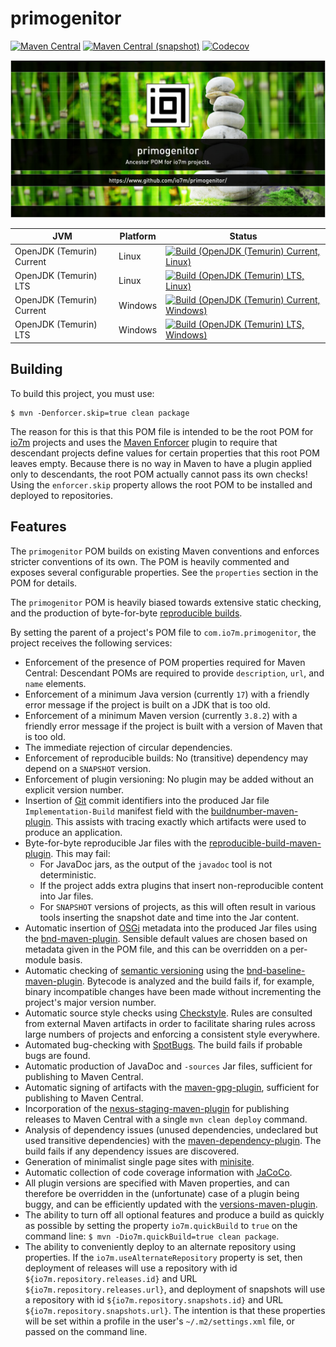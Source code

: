 primogenitor
===

[![Maven Central](https://img.shields.io/maven-central/v/com.io7m.primogenitor/com.io7m.primogenitor.svg?style=flat-square)](http://search.maven.org/#search%7Cga%7C1%7Cg%3A%22com.io7m.primogenitor%22)
[![Maven Central (snapshot)](https://img.shields.io/nexus/s/https/s01.oss.sonatype.org/com.io7m.primogenitor/com.io7m.primogenitor.svg?style=flat-square)](https://s01.oss.sonatype.org/content/repositories/snapshots/com/io7m/primogenitor/)
[![Codecov](https://img.shields.io/codecov/c/github/io7m/primogenitor.svg?style=flat-square)](https://codecov.io/gh/io7m/primogenitor)

![primogenitor](./src/site/resources/primogenitor.jpg?raw=true)

| JVM | Platform | Status |
|-----|----------|--------|
| OpenJDK (Temurin) Current | Linux | [![Build (OpenJDK (Temurin) Current, Linux)](https://img.shields.io/github/actions/workflow/status/io7m/primogenitor/main.linux.temurin.current.yml)](https://github.com/io7m/primogenitor/actions?query=workflow%3Amain.linux.temurin.current)|
| OpenJDK (Temurin) LTS | Linux | [![Build (OpenJDK (Temurin) LTS, Linux)](https://img.shields.io/github/actions/workflow/status/io7m/primogenitor/main.linux.temurin.lts.yml)](https://github.com/io7m/primogenitor/actions?query=workflow%3Amain.linux.temurin.lts)|
| OpenJDK (Temurin) Current | Windows | [![Build (OpenJDK (Temurin) Current, Windows)](https://img.shields.io/github/actions/workflow/status/io7m/primogenitor/main.windows.temurin.current.yml)](https://github.com/io7m/primogenitor/actions?query=workflow%3Amain.windows.temurin.current)|
| OpenJDK (Temurin) LTS | Windows | [![Build (OpenJDK (Temurin) LTS, Windows)](https://img.shields.io/github/actions/workflow/status/io7m/primogenitor/main.windows.temurin.lts.yml)](https://github.com/io7m/primogenitor/actions?query=workflow%3Amain.windows.temurin.lts)|


## Building

To build this project, you must use:

```
$ mvn -Denforcer.skip=true clean package
```

The reason for this is that this POM file is intended to be the
root POM for [io7m](http://io7m.com) projects and uses the [Maven
Enforcer](https://maven.apache.org/enforcer/maven-enforcer-plugin/)
plugin to require that descendant projects define values for certain
properties that this root POM leaves empty. Because there is no way
in Maven to have a plugin applied only to descendants, the root POM
actually cannot pass its own checks! Using the `enforcer.skip` property
allows the root POM to be installed and deployed to repositories.

## Features

The `primogenitor` POM builds on existing Maven conventions and enforces stricter conventions of its own. The POM is heavily commented and exposes several configurable properties. See the `properties` section in the POM for details.

The `primogenitor` POM is heavily biased towards extensive static checking, and the production of byte-for-byte
[reproducible builds](https://reproducible-builds.org/).

By setting the parent of a project's POM file to `com.io7m.primogenitor`, the project receives the following services:

* Enforcement of the presence of POM properties required for Maven Central: Descendant POMs are required to provide `description`, `url`, and `name` elements.
* Enforcement of a minimum Java version (currently `17`) with a friendly error message if the project is built on a JDK that is too old.
* Enforcement of a minimum Maven version (currently `3.8.2`) with a friendly error message if the project is built with a version of Maven that is too old.
* The immediate rejection of circular dependencies.
* Enforcement of reproducible builds: No (transitive) dependency may depend on a `SNAPSHOT` version.
* Enforcement of plugin versioning: No plugin may be added without an explicit version number.
* Insertion of [Git](http://www.git-scm.com) commit identifiers into the produced Jar file `Implementation-Build` manifest field with the [buildnumber-maven-plugin](http://www.mojohaus.org/buildnumber-maven-plugin/). This assists with tracing exactly which artifacts were used to produce an application.
* Byte-for-byte reproducible Jar files with the [reproducible-build-maven-plugin](http://zlika.github.io/reproducible-build-maven-plugin/index.html). This may fail:
  * For JavaDoc jars, as the output of the `javadoc` tool is not deterministic.
  * If the project adds extra plugins that insert non-reproducible content into Jar files.
  * For `SNAPSHOT` versions of projects, as this will often result in various tools inserting the snapshot date and time into the Jar content.
* Automatic insertion of [OSGi](http://www.osgi.org) metadata into the produced Jar files using the [bnd-maven-plugin](https://github.com/bndtools/bnd/tree/master/maven/bnd-maven-plugin). Sensible default values are chosen based on metadata given in the POM file, and this can be overridden on a per-module basis.
* Automatic checking of [semantic versioning](https://semver.org/) using the [bnd-baseline-maven-plugin](https://github.com/bndtools/bnd/tree/master/maven/bnd-baseline-maven-plugin). Bytecode is analyzed and the build fails if, for example, binary incompatible changes have been made without incrementing the project's major version number.
* Automatic source style checks using [Checkstyle](https://maven.apache.org/plugins/maven-checkstyle-plugin/). Rules are consulted from external Maven artifacts in order to facilitate sharing rules across large numbers of projects and enforcing a consistent style everywhere.
* Automated bug-checking with [SpotBugs](https://spotbugs.github.io/spotbugs-maven-plugin/index.html). The build fails if probable bugs are found.
* Automatic production of JavaDoc and `-sources` Jar files, sufficient for publishing to Maven Central.
* Automatic signing of artifacts with the [maven-gpg-plugin](https://maven.apache.org/plugins/maven-gpg-plugin/), sufficient for publishing to Maven Central.
* Incorporation of the [nexus-staging-maven-plugin](https://github.com/sonatype/nexus-maven-plugins/tree/master/staging/maven-plugin) for publishing releases to Maven Central with a single `mvn clean deploy` command.
* Analysis of dependency issues (unused dependencies, undeclared but used transitive dependencies) with the [maven-dependency-plugin](https://maven.apache.org/plugins/maven-dependency-plugin/). The build fails if any dependency issues are discovered.
* Generation of minimalist single page sites with [minisite](https://www.io7m.com/software/minisite/).
* Automatic collection of code coverage information with [JaCoCo](http://www.jacoco.org/).
* All plugin versions are specified with Maven properties, and can therefore be overridden in the (unfortunate) case of a plugin being buggy, and can be efficiently updated with the [versions-maven-plugin](http://www.mojohaus.org/versions-maven-plugin/).
* The ability to turn off all optional features and produce a build as quickly as possible by setting the property `io7m.quickBuild` to `true` on the command line: `$ mvn -Dio7m.quickBuild=true clean package`.
* The ability to conveniently deploy to an alternate repository using properties. If the `io7m.useAlternateRepository` property is set, then deployment of releases will use a repository with id `${io7m.repository.releases.id}` and URL `${io7m.repository.releases.url}`, and deployment of snapshots will use a repository with id `${io7m.repository.snapshots.id}` and URL `${io7m.repository.snapshots.url}`. The intention is that these properties will be set within a profile in the user's `~/.m2/settings.xml` file, or passed on the command line.


